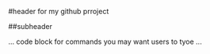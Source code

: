 #header for my github prroject

##subheader


...
code block for commands you may want users to tyoe
...
